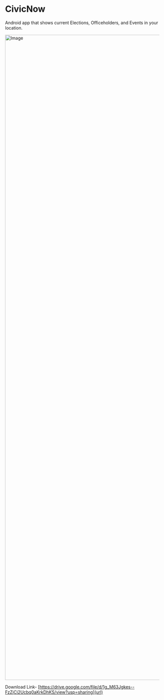 # CivicNow
Android app that shows current Elections, Officeholders, and Events in your location.

<img width="1080" height="2100" alt="Image" src="https://github.com/user-attachments/assets/5785109d-af88-4d04-94f2-6b9f0fd6d226" />


Download Link- [https://drive.google.com/file/d/1g_M63Jgkes--FzZjCi2Ucbq0aKrkDhKS/view?usp=sharing](url)
